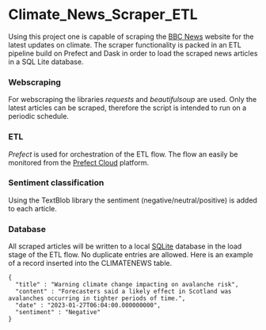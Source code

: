 # Climate_News_Scraper_ETL
Using this project one is capable of scraping the [BBC News](https://www.bbc.com/news/science-environment-56837908) website for the latest updates on climate. The scraper functionality is packed in an ETL pipeline build on Prefect and Dask in order to load the scraped news articles in a SQL Lite database.

### Webscraping
For webscraping the libraries *requests* and *beautifulsoup* are used. Only the latest articles can be scraped, therefore the script is intended to run on a periodic schedule. 

### ETL
*Prefect* is used for orchestration of the ETL flow. The flow an easily be monitored from the [Prefect Cloud](https://www.prefect.io/cloud/) platform. 

### Sentiment classification
Using the TextBlob library the sentiment (negative/neutral/positive) is added to each article. 

### Database
All scraped articles will be written to a local [SQLite](https://sqlite.org/index.html) database in the load stage of the ETL flow. No duplicate entries are allowed. Here is an example of a record inserted into the CLIMATENEWS table.
```
{ 
  "title" : "Warning climate change impacting on avalanche risk", 
  "content" : "Forecasters said a likely effect in Scotland was avalanches occurring in tighter periods of time.", 
  "date" : "2023-01-27T06:04:00.000000000", 
  "sentiment" : "Negative" 
}
```
